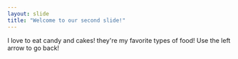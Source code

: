 ```yaml
---
layout: slide
title: "Welcome to our second slide!"
---
```

I love to eat candy and cakes! they're my favorite types of food!
Use the left arrow to go back!
